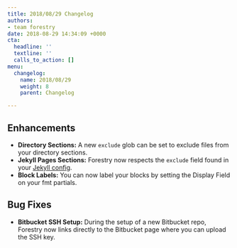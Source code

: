 ```yaml
---
title: 2018/08/29 Changelog
authors:
- team forestry
date: 2018-08-29 14:34:09 +0000
cta:
  headline: ''
  textline: ''
  calls_to_action: []
menu:
  changelog:
    name: 2018/08/29
    weight: 8
    parent: Changelog

---
```

## Enhancements

* **Directory Sections:** A new `exclude` glob can be set to exclude files from your directory sections.
* **Jekyll Pages Sections:** Forestry now respects the `exclude` field found in your [Jekyll config](https://jekyllrb.com/docs/configuration/ "Jekyll Configuration").
* **Block Labels:** You can now label your blocks by setting the Display Field on your fmt partials.

## Bug Fixes

* **Bitbucket SSH Setup:** During the setup of a new Bitbucket repo, Forestry now links directly to the Bitbucket page where you can upload the SSH key.
